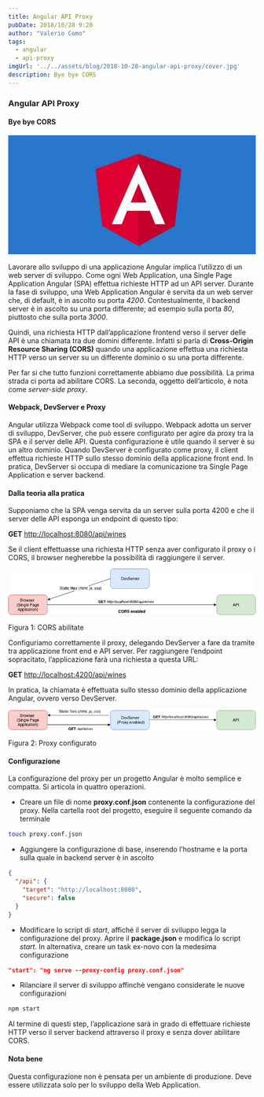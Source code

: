 ```yaml
---
title: Angular API Proxy
pubDate: 2018/10/28 9:20
author: "Valerio Como"
tags:
  - angular
  - api-proxy
imgUrl: '../../assets/blog/2018-10-28-angular-api-proxy/cover.jpg'
description: Bye bye CORS
---
```


### Angular API Proxy

#### Bye bye CORS

![](../../assets/blog/2018-10-28-angular-api-proxy/cover.jpg)

Lavorare allo sviluppo di una applicazione Angular implica l’utilizzo di un web server di sviluppo. Come ogni Web Application, una Single Page Application Angular (SPA) effettua richieste HTTP ad un API server. Durante la fase di sviluppo, una Web Application Angular è servita da un web server che, di default, è in ascolto su porta *4200*. Contestualmente, il backend server è in ascolto su una porta differente; ad esempio sulla porta *80*, piuttosto che sulla porta *3000*.

Quindi, una richiesta HTTP dall’applicazione frontend verso il server delle API è una chiamata tra due domini differente. Infatti si parla di **Cross-Origin Resource Sharing (CORS)** quando una applicazione effettua una richiesta HTTP verso un server su un differente dominio o su una porta differente.

Per far si che tutto funzioni correttamente abbiamo due possibilità. La prima strada ci porta ad abilitare CORS. La seconda, oggetto dell’articolo, è nota come *server-side proxy*.

#### Webpack, DevServer e Proxy

Angular utilizza Webpack come tool di sviluppo. Webpack adotta un server di sviluppo, DevServer, che può essere configurato per agire da proxy tra la SPA e il server delle API. Questa configurazione è utile quando il server è su un altro dominio. Quando DevServer è configurato come proxy, il client effettua richieste HTTP sullo stesso dominio della applicazione front end. In pratica, DevServer si occupa di mediare la comunicazione tra Single Page Application e server backend.

#### Dalla teoria alla pratica

Supponiamo che la SPA venga servita da un server sulla porta 4200 e che il server delle API esponga un endpoint di questo tipo:

**GET** <http://localhost:8080/api/wines>

Se il client effettuasse una richiesta HTTP senza aver configurato il proxy o i CORS, il browser negherebbe la possibilità di raggiungere il server.

![](../../assets/blog/2018-10-28-angular-api-proxy/image1.png)

Figura 1: CORS abilitate

Configuriamo correttamente il proxy, delegando DevServer a fare da tramite tra applicazione front end e API server. Per raggiungere l’endpoint sopracitato, l’applicazione farà una richiesta a questa URL:

**GET** <http://localhost:4200/api/wines>

In pratica, la chiamata è effettuata sullo stesso dominio della applicazione Angular, ovvero verso DevServer.

![](../../assets/blog/2018-10-28-angular-api-proxy/image2.png)

Figura 2: Proxy configurato

#### **Configurazione**

La configurazione del proxy per un progetto Angular è molto semplice e compatta. Si articola in quattro operazioni.

* Creare un file di nome **proxy.conf.json** contenente la configurazione del proxy. Nella cartella root del progetto, eseguire il seguente comando da terminale

```bash
touch proxy.conf.json
```

* Aggiungere la configurazione di base, inserendo l’hostname e la porta sulla quale in backend server è in ascolto

```json
{  
  "/api": {  
    "target": "http://localhost:8080",  
    "secure": false  
  }  
}
```

* Modificare lo script di *start*, affiché il server di sviluppo legga la configurazione del proxy. Aprire il **package.json** e modifica lo script *start*. In alternativa, creare un task ex-novo con la medesima configurazione

```json
"start": "ng serve --proxy-config proxy.conf.json"
```

* Rilanciare il server di sviluppo affinchè vengano considerate le nuove configurazioni

```bash
npm start
```

Al termine di questi step, l’applicazione sarà in grado di effettuare richieste HTTP verso il server backend attraverso il proxy e senza dover abilitare CORS.

#### Nota bene

Questa configurazione non è pensata per un ambiente di produzione. Deve essere utilizzata solo per lo sviluppo della Web Application.